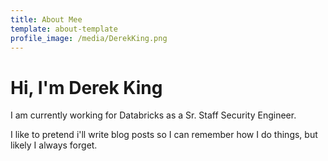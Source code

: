 ```yaml
---
title: About Mee
template: about-template
profile_image: /media/DerekKing.png
---
```


# Hi, I'm Derek King

I am currently working for Databricks as a Sr. Staff Security Engineer.

I like to pretend i'll write blog posts so I can remember how I do things, but likely 
I always forget.


